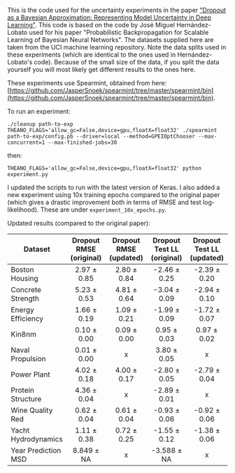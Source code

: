 This is the code used for the uncertainty experiments in the paper ["Dropout as a Bayesian Approximation: Representing Model Uncertainty in Deep Learning"](http://mlg.eng.cam.ac.uk/yarin/publications.html#Gal2015Dropout). This code is based on the code by José Miguel Hernández-Lobato used for his paper "Probabilistic Backpropagation for Scalable Learning of Bayesian Neural Networks". The datasets supplied here are taken from the UCI machine learning repository. Note the data splits used in these experiments (which are identical to the ones used in Hernández-Lobato's code). Because of the small size of the data, if you split the data yourself you will most likely get different results to the ones here.

These experiments use Spearmint, obtained from here: [https://github.com/JasperSnoek/spearmint/tree/master/spearmint/bin](https://github.com/JasperSnoek/spearmint/tree/master/spearmint/bin).

To run an experiment:

```
./cleanup path-to-exp
THEANO_FLAGS='allow_gc=False,device=gpu,floatX=float32' ./spearmint path-to-exp/config.pb --driver=local --method=GPEIOptChooser --max-concurrent=1 --max-finished-jobs=30
```
then:
```
THEANO_FLAGS='allow_gc=False,device=gpu,floatX=float32' python experiment.py
```

I updated the scripts to run with the latest version of Keras. I also added a new experiment using 10x training epochs compared to the original paper (which gives a drastic improvement both in terms of RMSE and test log-likelihood). These are under `experiment_10x_epochs.py`.

Updated results (compared to the original paper):

Dataset | Dropout RMSE (original) | Dropout RMSE (updated) | Dropout Test LL (original) | Dropout Test LL (updated)
--- | :---: | :---: | :---: | :---:
Boston Housing      | 2.97 ± 0.85 | 2.80 ± 0.84 | -2.46 ± 0.25 | -2.39 ± 0.20
Concrete Strength   | 5.23 ± 0.53 | 4.81 ± 0.64 | -3.04 ± 0.09 | -2.94 ± 0.10
Energy Efficiency   | 1.66 ± 0.19 | 1.09 ± 0.21 | -1.99 ± 0.09 | -1.72 ± 0.07
Kin8nm              | 0.10 ± 0.00 | 0.09 ± 0.00 | 0.95 ± 0.03 | 0.97 ± 0.02
Naval Propulsion    | 0.01 ± 0.00 | x | 3.80 ± 0.05 | x
Power Plant         | 4.02 ± 0.18 | 4.00 ± 0.17 | -2.80 ± 0.05 | -2.79 ± 0.04
Protein Structure   | 4.36 ± 0.04 | x | -2.89 ± 0.01 | x
Wine Quality Red    | 0.62 ± 0.04 | 0.61 ± 0.04 | -0.93 ± 0.06 | -0.92 ± 0.06
Yacht Hydrodynamics | 1.11 ± 0.38 | 0.72 ± 0.25 | -1.55 ± 0.12 | -1.38 ± 0.06
Year Prediction MSD | 8.849 ± NA | x | -3.588 ± NA | x